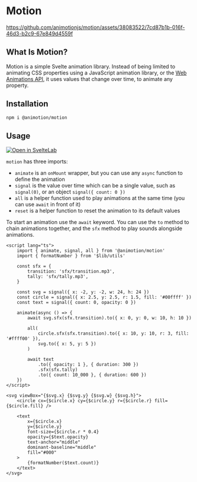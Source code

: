 # Motion

https://github.com/animotionjs/motion/assets/38083522/7cd87b1b-016f-46d3-b2c9-67e849d4559f

## What Is Motion?

Motion is a simple Svelte animation library. Instead of being limited to animating CSS properties using a JavaScript animation library, or the [Web Animations API](https://developer.mozilla.org/en-US/docs/Web/API/Web_Animations_API), it uses values that change over time, to animate any property.

## Installation

```sh
npm i @animotion/motion
```

## Usage

[![Open in SvelteLab](https://docs.sveltelab.dev/button/light_wide.svg)](https://www.sveltelab.dev/wqfco73sn2l75gv)

`motion` has three imports:

- `animate` is an `onMount` wrapper, but you can use any `async` function to define the animation
- `signal` is the value over time which can be a single value, such as `signal(0)`, or an object `signal({ count: 0 })`
- `all` is a helper function used to play animations at the same time (you can use `await` in front of it)
- `reset` is a helper function to reset the animation to its default values

To start an animation use the `await` keyword. You can use the `to` method to chain animations together, and the `sfx` method to play sounds alongside animations.

```svelte
<script lang="ts">
	import { animate, signal, all } from '@animotion/motion'
	import { formatNumber } from '$lib/utils'

	const sfx = {
		transition: 'sfx/transition.mp3',
		tally: 'sfx/tally.mp3',
	}

	const svg = signal({ x: -2, y: -2, w: 24, h: 24 })
	const circle = signal({ x: 2.5, y: 2.5, r: 1.5, fill: '#00ffff' })
	const text = signal({ count: 0, opacity: 0 })

	animate(async () => {
		await svg.sfx(sfx.transition).to({ x: 0, y: 0, w: 10, h: 10 })

		all(
			circle.sfx(sfx.transition).to({ x: 10, y: 10, r: 3, fill: '#ffff00' }),
			svg.to({ x: 5, y: 5 })
		)

		await text
			.to({ opacity: 1 }, { duration: 300 })
			.sfx(sfx.tally)
			.to({ count: 10_000 }, { duration: 600 })
	})
</script>

<svg viewBox="{$svg.x} {$svg.y} {$svg.w} {$svg.h}">
	<circle cx={$circle.x} cy={$circle.y} r={$circle.r} fill={$circle.fill} />

	<text
		x={$circle.x}
		y={$circle.y}
		font-size={$circle.r * 0.4}
		opacity={$text.opacity}
		text-anchor="middle"
		dominant-baseline="middle"
		fill="#000"
	>
		{formatNumber($text.count)}
	</text>
</svg>
```
